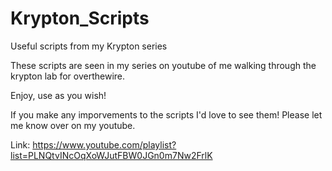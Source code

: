 # Krypton_Scripts
Useful scripts from my Krypton series

These scripts are seen in my series on youtube of me walking through the krypton lab for overthewire.

Enjoy, use as you wish!

If you make any imporvements to the scripts I'd love to see them! Please let me know over on my youtube.

Link: https://www.youtube.com/playlist?list=PLNQtvINcOqXoWJutFBW0JGn0m7Nw2FrlK
